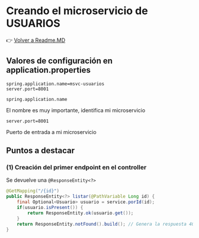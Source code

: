 # Creando el microservicio de USUARIOS

👉 [Volver a Readme.MD](Readme.MD)

## Valores de configuración en application.properties 

```properties
spring.application.name=msvc-usuarios
server.port=8001
```
`spring.application.name`

El nombre es muy importante, identifica mi microservicio

`server.port=8001`

Puerto de entrada a mi microservicio

## Puntos a destacar 

### (1) Creación del primer endpoint en el controller

Se devuelve una `@ResponseEntity<?>` 

```java
@GetMapping("/{id}")
public ResponseEntity<?> listar(@PathVariable Long id) {
    final Optional<Usuario> usuario = service.porId(id);
    if(usuario.isPresent()) {
        return ResponseEntity.ok(usuario.get());
    }
    return ResponseEntity.notFound().build(); // Genera la respuesta 404
}
```
